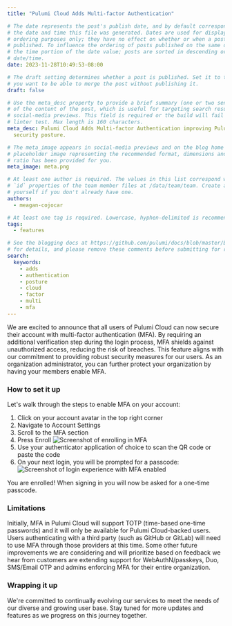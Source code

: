 ```yaml
---
title: "Pulumi Cloud Adds Multi-factor Authentication"

# The date represents the post's publish date, and by default corresponds with
# the date and time this file was generated. Dates are used for display and
# ordering purposes only; they have no effect on whether or when a post is
# published. To influence the ordering of posts published on the same date, use
# the time portion of the date value; posts are sorted in descending order by
# date/time.
date: 2023-11-28T10:49:53-08:00

# The draft setting determines whether a post is published. Set it to true if
# you want to be able to merge the post without publishing it.
draft: false

# Use the meta_desc property to provide a brief summary (one or two sentences)
# of the content of the post, which is useful for targeting search results or
# social-media previews. This field is required or the build will fail the
# linter test. Max length is 160 characters.
meta_desc: Pulumi Cloud Adds Multi-factor Authentication improving Pulumi customers'
  security posture.

# The meta_image appears in social-media previews and on the blog home page. A
# placeholder image representing the recommended format, dimensions and aspect
# ratio has been provided for you.
meta_image: meta.png

# At least one author is required. The values in this list correspond with the
# `id` properties of the team member files at /data/team/team. Create a file for
# yourself if you don't already have one.
authors:
  - meagan-cojocar

# At least one tag is required. Lowercase, hyphen-delimited is recommended.
tags:
  - features

# See the blogging docs at https://github.com/pulumi/docs/blob/master/BLOGGING.md
# for details, and please remove these comments before submitting for review.
search:
  keywords:
    - adds
    - authentication
    - posture
    - cloud
    - factor
    - multi
    - mfa
---
```


We are excited to announce that all users of Pulumi Cloud can now secure their account with multi-factor authentication (MFA). By requiring an additional verification step during the login process, MFA shields against unauthorized access, reducing the risk of breaches. This feature aligns with our commitment to providing robust security measures for our users. As an organization administrator, you can further protect your organization by having your members enable MFA.
<!--more-->

### How to set it up

Let's walk through the steps to enable MFA on your account:

1. Click on your account avatar in the top right corner
2. Navigate to Account Settings
3. Scroll to the MFA section
4. Press Enroll
    ![Screenshot of enrolling in MFA](mfa-enroll.png)
5. Use your authenticator application of choice to scan the QR code or paste the code
6. On your next login, you will be prompted for a passcode:
    ![Screenshot of login experience with MFA enabled](sign-in-mfa.png)

You are enrolled! When signing in you will now be asked for a one-time passcode.

### Limitations

Initially, MFA in Pulumi Cloud will support TOTP (time-based one-time passwords) and it will only be available for Pulumi Cloud-backed users. Users authenticating with a third party (such as GitHub or GitLab) will need to use MFA through those providers at this time. Some other future improvements we are considering and will prioritize based on feedback we hear from customers are extending support for WebAuthN/passkeys, Duo, SMS/Email OTP and admins enforcing MFA for their entire organization.

### Wrapping it up

We're committed to continually evolving our services to meet the needs of our diverse and growing user base. Stay tuned for more updates and features as we progress on this journey together.
